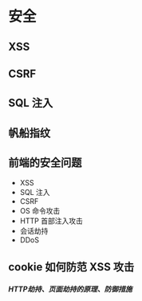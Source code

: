 # 安全

## XSS

## CSRF

## SQL 注入

## 帆船指纹

## 前端的安全问题

* XSS
* SQL 注入
* CSRF
* OS 命令攻击
* HTTP 首部注入攻击
* 会话劫持
* DDoS

## cookie 如何防范 XSS 攻击

##### HTTP劫持、页面劫持的原理、防御措施



